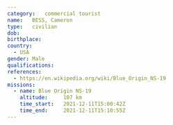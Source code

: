 ```yaml
---
category:	commercial tourist
name:	BESS, Cameron
type:	civilian
dob:	
birthplace:
country:
  - USA
gender:	Male
qualifications:
references:
  - https://en.wikipedia.org/wiki/Blue_Origin_NS-19
missions:
  - name: Blue Origin NS-19
    altitude:     107 km
    time_start:   2021-12-11T15:00:42Z
    time_end:     2021-12-11T15:10:55Z
---
```

